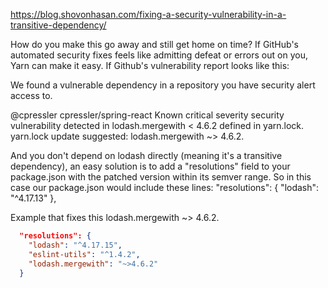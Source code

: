 

https://blog.shovonhasan.com/fixing-a-security-vulnerability-in-a-transitive-dependency/

How do you make this go away and still get home on time? If GitHub's automated security fixes feels like admitting defeat or errors out on you, Yarn can make it easy.
If Github's vulnerability report looks like this:

We found a vulnerable dependency in a repository you have security alert access to.

@cpressler	cpressler/spring-react
Known critical severity security vulnerability detected in lodash.mergewith < 4.6.2 defined in yarn.lock.
yarn.lock update suggested: lodash.mergewith ~> 4.6.2.

 
And you don't depend on lodash directly (meaning it's a transitive dependency), an easy solution is to add a "resolutions" field to your package.json with the patched version within its semver range. So in this case our package.json would include these lines:
"resolutions": {
"lodash": "^4.17.13"
},

Example that fixes this
lodash.mergewith ~> 4.6.2.

```json
  "resolutions": {
    "lodash": "^4.17.15",
    "eslint-utils": "^1.4.2",
    "lodash.mergewith": "~>4.6.2"
  }
  
```